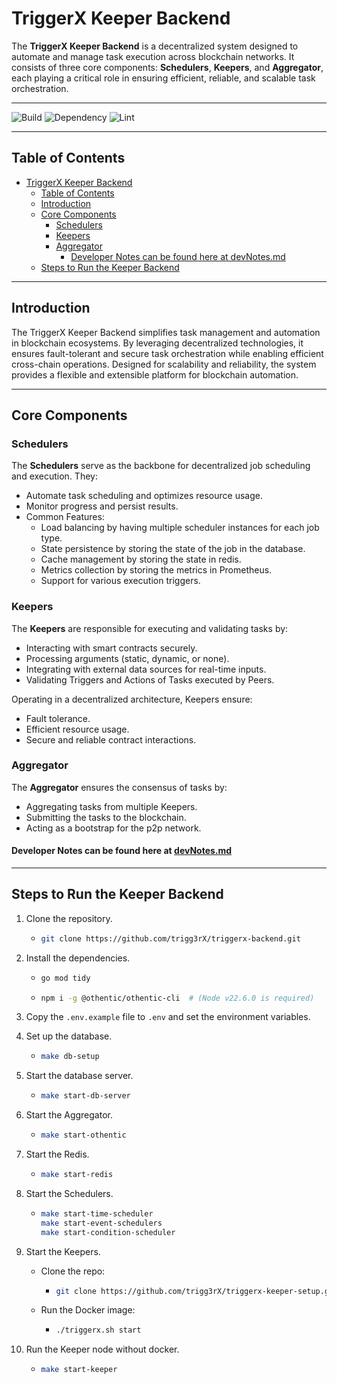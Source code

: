 # TriggerX Keeper Backend

The **TriggerX Keeper Backend** is a decentralized system designed to automate and manage task execution across blockchain networks. It consists of three core components: **Schedulers**, **Keepers**, and **Aggregator**, each playing a critical role in ensuring efficient, reliable, and scalable task orchestration.

---

<!-- ![Tests](https://github.com/trigg3rX/triggerx-backend/actions/workflows/tests.yml/badge.svg) -->
![Build](https://github.com/trigg3rX/triggerx-backend/actions/workflows/build.yml/badge.svg)
![Dependency](https://github.com/trigg3rX/triggerx-backend/actions/workflows/dependency.yml/badge.svg)
![Lint](https://github.com/trigg3rX/triggerx-backend/actions/workflows/go_lint.yml/badge.svg)

---

## Table of Contents

- [TriggerX Keeper Backend](#triggerx-keeper-backend)
  - [Table of Contents](#table-of-contents)
  - [Introduction](#introduction)
  - [Core Components](#core-components)
    - [Schedulers](#schedulers)
    - [Keepers](#keepers)
    - [Aggregator](#aggregator)
      - [Developer Notes can be found here at devNotes.md](#developer-notes-can-be-found-here-at-devnotesmd)
  - [Steps to Run the Keeper Backend](#steps-to-run-the-keeper-backend)

---

## Introduction

The TriggerX Keeper Backend simplifies task management and automation in blockchain ecosystems. By leveraging decentralized technologies, it ensures fault-tolerant and secure task orchestration while enabling efficient cross-chain operations. Designed for scalability and reliability, the system provides a flexible and extensible platform for blockchain automation.

---

## Core Components

### Schedulers

The **Schedulers** serve as the backbone for decentralized job scheduling and execution. They:

- Automate task scheduling and optimizes resource usage.
- Monitor progress and persist results.
- Common Features:
  - Load balancing by having multiple scheduler instances for each job type.
  - State persistence by storing the state of the job in the database.
  - Cache management by storing the state in redis.
  - Metrics collection by storing the metrics in Prometheus.
  - Support for various execution triggers.
  
### Keepers

The **Keepers** are responsible for executing and validating tasks by:

- Interacting with smart contracts securely.
- Processing arguments (static, dynamic, or none).
- Integrating with external data sources for real-time inputs.
- Validating Triggers and Actions of Tasks executed by Peers.

Operating in a decentralized architecture, Keepers ensure:

- Fault tolerance.
- Efficient resource usage.
- Secure and reliable contract interactions.

### Aggregator

The **Aggregator** ensures the consensus of tasks by:

- Aggregating tasks from multiple Keepers.
- Submitting the tasks to the blockchain.
- Acting as a bootstrap for the p2p network.

#### Developer Notes can be found here at [devNotes.md](docs/devNotes.md)

---

## Steps to Run the Keeper Backend

1. Clone the repository.

     - ```sh
       git clone https://github.com/trigg3rX/triggerx-backend.git
       ```

2. Install the dependencies.

     - ```sh
       go mod tidy
       ```

     - ```sh
       npm i -g @othentic/othentic-cli  # (Node v22.6.0 is required)
       ```

3. Copy the `.env.example` file to `.env` and set the environment variables.

4. Set up the database.

   - ```sh
     make db-setup
     ```

5. Start the database server.

   - ```sh
     make start-db-server
     ```

6. Start the Aggregator.

   - ```sh
     make start-othentic
     ```

7. Start the Redis.

   - ```sh
     make start-redis
     ```

8. Start the Schedulers.

   - ```sh
     make start-time-scheduler
     make start-event-schedulers
     make start-condition-scheduler
     ```

9. Start the Keepers.
   - Clone the repo:

     - ```sh
       git clone https://github.com/trigg3rX/triggerx-keeper-setup.git
       ```

   - Run the Docker image:

     - ```sh
       ./triggerx.sh start
       ```

10. Run the Keeper node without docker.

     - ```sh
       make start-keeper
       ```
